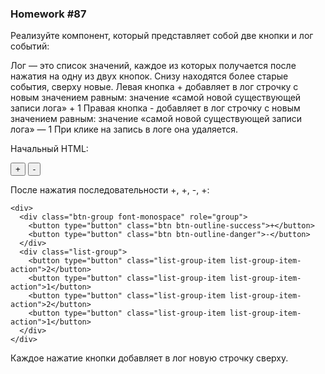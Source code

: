 ### Homework #87

Реализуйте компонент, который представляет собой две кнопки и лог событий:

Лог — это список значений, каждое из которых получается после нажатия на одну из двух кнопок. Снизу находятся более старые события, сверху новые.
Левая кнопка + добавляет в лог строчку с новым значением равным: значение «самой новой существующей записи лога» + 1
Правая кнопка - добавляет в лог строчку с новым значением равным: значение «самой новой существующей записи лога» — 1
При клике на запись в логе она удаляется.

Начальный HTML:
    <div>
      <div class="btn-group font-monospace" role="group">
        <button type="button" class="btn btn-outline-success">+</button>
        <button type="button" class="btn btn-outline-danger">-</button>
      </div>
    </div>

После нажатия последовательности +, +, -, +:  

    <div>
      <div class="btn-group font-monospace" role="group">
        <button type="button" class="btn btn-outline-success">+</button>
        <button type="button" class="btn btn-outline-danger">-</button>
      </div>
      <div class="list-group">
        <button type="button" class="list-group-item list-group-item-action">2</button>
        <button type="button" class="list-group-item list-group-item-action">1</button>
        <button type="button" class="list-group-item list-group-item-action">2</button>
        <button type="button" class="list-group-item list-group-item-action">1</button>
      </div>
    </div>



Каждое нажатие кнопки добавляет в лог новую строчку сверху.